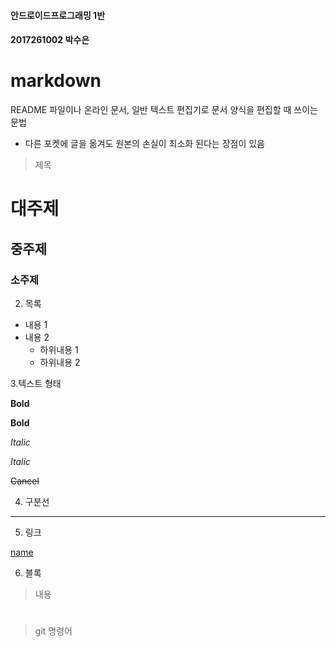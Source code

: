 #### 안드로이드프로그래밍 1반
#### 2017261002 박수은

# markdown 
README 파일이나 온라인 문서, 일반 텍스트 편집기로 문서 양식을 편집할 때 쓰이는 문법
- 다른 포켓에 글을 옮겨도 원본의 손실이 최소화 된다는 장점이 있음  

> 제목
# 대주제
## 중주제
### 소주제

2. 목록
* 내용 1
* 내용 2
  * 하위내용 1
  * 하위내용 2

3.텍스트 형태

**Bold**

__Bold__

*Italic*

_Italic_

~~Cancel~~

4. 구분선
---

5. 링크

[name](주소)

6.	블록
>	내용  
#  
#
> git 명령어
